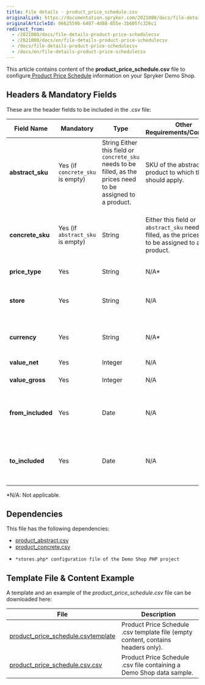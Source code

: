 ```yaml
---
title: File details - product_price_schedule.csv
originalLink: https://documentation.spryker.com/2021080/docs/file-details-product-price-schedulecsv
originalArticleId: 0662559b-6487-4d88-855e-3b605fc326c1
redirect_from:
  - /2021080/docs/file-details-product-price-schedulecsv
  - /2021080/docs/en/file-details-product-price-schedulecsv
  - /docs/file-details-product-price-schedulecsv
  - /docs/en/file-details-product-price-schedulecsv
---
```


This article contains content of the **product_price_schedule.csv** file to configure[ Product Price Schedule](https://documentation.spryker.com/2021080/docs/scheduled-prices) information on your Spryker Demo Shop.

## Headers & Mandatory Fields
These are the header fields to be included in the .csv file:

| Field Name | Mandatory | Type | Other Requirements/Comments | Description |
| --- | --- | --- | --- | --- |
| **abstract_sku** | Yes (if `concrete_sku` is empty) | String Either this field or `concrete_sku` needs to be filled, as the prices need to be assigned to a product. | SKU of the abstract product to which the price should apply. |
| **concrete_sku** | Yes (if `abstract_sku` is empty) | String |Either this field or `abstract_sku` needs to be filled, as the prices need to be assigned to a product. | SKU of the concrete product to which the price should apply. |
| **price_type** | Yes | String |N/A* | Defines the price type. |
| **store** | Yes | String |N/A | Store to which this price should apply. |
| **currency** | Yes | String |N/A* | Defines in which currency the price is. |
| **value_net** | Yes | Integer |N/A | Sets the net price. |
| **value_gross** | Yes | Integer |N/A | Sets the gross price. |
| **from_included** | Yes | Date |N/A | Sets the date from which these price conditions are valid. |
| **to_included** | Yes | Date |N/A | Sets the date to which these price conditions are valid. |
*N/A: Not applicable.

## Dependencies

This file has the following dependencies:
* [product_abstract.csv](/docs/scos/dev/developer-guides/{{page.version}}/development-guide/data-import/data-import-categories/catalog-setup/products/file-details-product-abstract.csv.html)
* [product_concrete.csv](/docs/scos/dev/developer-guides/{{page.version}}/development-guide/data-import/data-import-categories/catalog-setup/products/file-details-product-concrete.csv.html)
*     *stores.php* configuration file of the Demo Shop PHP project

## Template File & Content Example
A template and an example of the *product_price_schedule.csv*  file can be downloaded here:

| File | Description |
| --- | --- |
| [product_price_schedule.csvtemplate](https://spryker.s3.eu-central-1.amazonaws.com/docs/Developer+Guide/Back-End/Data+Manipulation/Data+Ingestion/Data+Import/Data+Import+Categories/Catalog+Setup/Pricing/Template+product_price_schedule.csv) | Product Price Schedule .csv template file (empty content, contains headers only). |
| [product_price_schedule.csv.csv](https://spryker.s3.eu-central-1.amazonaws.com/docs/Developer+Guide/Back-End/Data+Manipulation/Data+Ingestion/Data+Import/Data+Import+Categories/Catalog+Setup/Pricing/product_price_schedule.csv) | Product Price Schedule .csv file containing a Demo Shop data sample. |
